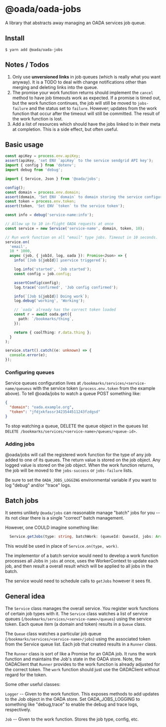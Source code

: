 # @oada/oada-jobs

A library that abstracts away managing an OADA services job queue.

## Install

`$ yarn add @oada/oada-jobs`

## Notes / Todos

1. Only use **unversioned links** in job queues (which is really what you want
   anyway). It is a TODO to deal with change notifications other than merging
   and deleting links into the queue.
2. The promise your work function returns should implement the `cancel` method
   to have job timeouts work as expected. If a promise is timed out, but the
   work function continues, the job will still be moved to `jobs-failure` and
   the status set to `failure`. However; updates from the work function that
   occur after the timeout will still be committed. The result of the work
   function is lost.
3. Add a list of resources which should have the jobs linked to in their meta at
   completion. This is a side effect, but often useful.

## Basic usage

```typescript
const apiKey = process.env.apiKey;
assert(apiKey, 'set ENV `apiKey` to the service sendgrid API key');
import { config } from 'dotenv';
import debug from 'debug';

import { Service, Json } from '@oada/jobs';

config();
const domain = process.env.domain;
assert(domain, 'Set ENV `domain` to domain storing the service configuration');
const token = process.env.token;
assert(token, 'Set ENV `token` to the service token');

const info = debug('service-name:info');

// Allow up to 10 in-flight OADA requests at once
const service = new Service('service-name', domain, token, 10);

// Run work function on all "email" type jobs. Timeout in 10 seconds.
service.on(
  'email',
  10 * 1000,
  async (job, { jobId, log, oada }): Promise<Json> => {
    info(`[Job ${jobId}] μservice triggered`);

    log.info('started', 'Job started');
    const config = job.config;

    assertConfig(config);
    log.trace('confirmed', 'Job config confirmed');

    info(`[Job ${jobId}] Doing work`);
    log.debug('working', 'Working');

    // `oada` already has the correct token loaded
    const r = await oada.get({
      path: `/bookmarks/thing`,
    });

    return { coolThing: r.data.thing };
  }
);

service.start().catch((e: unknown) => {
  console.error(e);
});
```

### Configuring queues

Service queues configuration lives at
`/bookmarks/services/<service-name/queueus` with the service token
(`process.env.token` from the example above). To tell @oada/jobs to watch a
queue POST something like:

```json
{
  "domain": "oada.example.org",
  "token": "jfdjxkfassr3423544511243fzdgsd"
}
```

To stop watching a queue, DELETE the queue object in the queues list `DELETE /bookmarks/services/<service-name>/queues/<queue-id>`.

### Adding jobs

@oada/jobs will call the registered work function for the type of any job added
to one of its queues. The return value is stored on the job object. Any logged
value is stored on the job object. When the work function returns, the job will
be moved to the `jobs-success` or `jobs-failure` lists.

Be sure to set the `OADA_JOBS_LOGGING` environmental variable if you want to log
"debug" and/or "trace" logs.

## Batch jobs

It seems unlikely `@oada/jobs` can reasonable manage "batch" jobs for you -- its
not clear there is a single "correct" batch management.

However, one COULD imagine something like:

```typescript
  Service.getJobs(type: string, batchWork: (queueId: QueueId, jobs: Array<{job: Job, context: WorkerContext}>) => Promise<Json>)`
```

This would be used in place of `Service.on(type, work)`.

The implementor of a batch service would need to develop a work function
processes all Jobs in `jobs` at once, uses the WorkerContext to update each job,
and then result a overall result which will be applied to all jobs in the batch.

The service would need to schedule calls to `getJobs` however it sees fit.

## General idea

The `Service` class manages the overall service. You register work functions of
certain job types with it. The `Service` class watches a list of service queues
(`/bookmarks/services/<service-name>/queues`) using the service token. Each
queue item (a domain and token) results in a `Queue` class.

The `Queue` class watches a particular job queue
(`/bookmarks/services/<service-name>/jobs`) using the associated token from the
Service queue list. Each job that created results in a `Runner` class.

The `Runner` class is sort of like a Promise for an OADA job. It runs the work
function and maintains the Job's state in the OADA store. Note, the OADAClient
that `Runner` provides to the work function is already adjusted for the correct
token. The `work` function should just use the OADAClient without regard for the
token.

Some other useful classes:

`Logger` -- Given to the work function. This exposes methods to add updates to
the Job object in the OADA store. Set OADA_JOBS_LOGGING to something like
"debug,trace" to enable the debug and trace logs, respectively.

`Job` -- Given to the work function. Stores the job type, config, etc.
